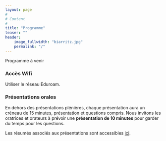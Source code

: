 ```yaml
---
layout: page
#
# Content
#
title: "Programme"
teaser: ""
header:
    image_fullwidth: "biarritz.jpg"
    permalink: "/"
---
```



Programme à venir


### Accès Wifi

Utiliser le réseau Eduroam.

### Présentations orales

En dehors des présentations plénières, chaque présentation aura un
créneau de 15 minutes, présentation et questions compris. Nous
invitons les oratrices et orateurs à prévoir une **présentation de 10 minutes**
pour garder du temps pour les questions.

Les résumés associés aux présentations sont accessibles
[ici](../resumes/).

<!-- ### Articles 

 Vous pourrez consulter la [collection HAL dédiée à Compas
2026](https://hal.science/COMPAS2026/) groupant les articles des
auteurs ayant choisi de les partager publiquement. -->



